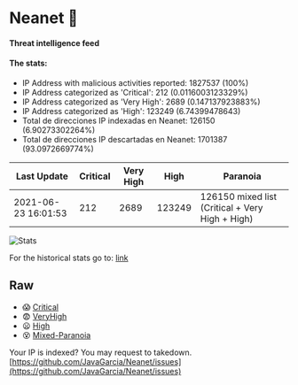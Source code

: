 # Neanet :hocho:
#### Threat intelligence feed
#### The stats:

- IP Address with malicious activities reported: 1827537 (100%)
- IP Address categorized as 'Critical':  212 (0.0116003123329%)
- IP Address categorized as 'Very High':  2689 (0.147137923883%)
- IP Address categorized as 'High':  123249 (6.74399478643)
- Total de direcciones IP indexadas en Neanet:  126150 (6.90273302264%)
- Total de direcciones IP descartadas en Neanet:  1701387 (93.0972669774%)

| Last Update | Critical | Very High | High | Paranoia |
| --- | --- | --- | --- | --- |
| 2021-06-23 16:01:53 | 212 | 2689 | 123249 | 126150 mixed list (Critical + Very High + High)|

![Stats](https://docs.google.com/spreadsheets/d/e/2PACX-1vSnaNMIXVabIpDJjufMlzH7poXnshF3mgd8Is1g9ytUEzVsP5my4Trn8f-xkoLLQ38xpL3HtmUexLo6/pubchart?oid=501124687&format=image)

For the historical stats go to: [link](/stats.csv)
## Raw
- :scream: [Critical](https://raw.githubusercontent.com/JavaGarcia/Neanet/master/blacklists/neanet_critical.txt)
- :fearful: [VeryHigh](https://raw.githubusercontent.com/JavaGarcia/Neanet/master/blacklists/neanet_veryHigh.txtt)
- :frowning: [High](https://raw.githubusercontent.com/JavaGarcia/Neanet/master/blacklists/neanet_high.txt)
- :dizzy_face: [Mixed-Paranoia](https://raw.githubusercontent.com/JavaGarcia/Neanet/master/blacklists/neanet_all.txt)


Your IP is indexed? You may request to takedown. [https://github.com/JavaGarcia/Neanet/issues](https://github.com/JavaGarcia/Neanet/issues)








































































































































































































































































































































































































































































































































































































































































































































































































































































































































































































































































































































































































































































































































































































































































































































































































































































































































































































































































































































































































































































































































































































































































































































































































































































































































































































































































































































































































































































































































































































































































































































































































































































































































































































































































































































































































































































































































































































































































































































































































































































































































































































































































































































































































































































































































































































































































































































































































































































































































































































































































































































































































































































































































































































































































































































































































































































































































































































































































































































































































































































































































































































































































































































































































































































































































































































































































































































































































































































































































































































































































































































































































































































































































































